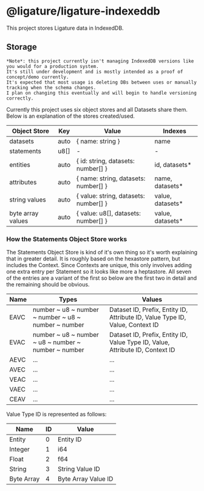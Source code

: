 # @ligature/ligature-indexeddb

This project stores Ligature data in IndexedDB.

## Storage

```
*Note*: this project currently isn't managing IndexedDB versions like you would for a production system.
It's still under development and is mostly intended as a proof of concept/demo currently.
It's expected that most usage is deleting DBs between uses or manually tracking when the schema changes.
I plan on changing this eventually and will begin to handle versioning correctly.
```

Currently this project uses six object stores and all Datasets share them.
Below is an explanation of the stores created/used.

| Object Store      | Key  | Value                                 | Indexes          |
| ----------------- | ---- | ------------------------------------- | ---------------- |
| datasets          | auto | { name: string }                      | name             |
| statements        | u8[] | -                                     | -                |
| entities          | auto | { id: string, datasets: number[] }    | id, datasets*    |
| attributes        | auto | { name: string, datasets: number[] }  | name, datasets*  |
| string values     | auto | { value: string, datasets: number[] } | value, datasets* |
| byte array values | auto | { value: u8[], datasets: number[] }   | value, datasets* |

### How the Statements Object Store works

The Statements Object Store is kind of it's own thing so it's worth explaining that in greater detail.
It is roughly based on the hexastore pattern, but includes the Context.
Since Contexts are unique, this only involves adding one extra entry per Statement so it looks like more a heptastore.
All seven of the entries are a variant of the first so below are the first two in detail and the remaining should be obvious.

| Name | Types                                                | Values                                                                           |
| ---- | ---------------------------------------------------- | -------------------------------------------------------------------------------- |
| EAVC | number ~ u8 ~ number ~ number ~ u8 ~ number ~ number | Dataset ID, Prefix, Entity ID, Attribute ID, Value Type ID, Value, Context ID    |
| EVAC | number ~ u8 ~ number ~ u8 ~ number ~ number ~ number | Dataset ID, Prefix, Entity ID, Value Type ID, Value, Attribute ID, Context ID    |
| AEVC | ...                                                  | ...                                                                              |
| AVEC | ...                                                  | ...                                                                              |
| VEAC | ...                                                  | ...                                                                              |
| VAEC | ...                                                  | ...                                                                              |
| CEAV | ...                                                  | ...                                                                              |

Value Type ID is represented as follows:

| Name       | ID | Value               |
| ---------- | -- | ------------------- |
| Entity     | 0  | Entity ID           |
| Integer    | 1  | i64                 |
| Float      | 2  | f64                 |
| String     | 3  | String Value ID     |
| Byte Array | 4  | Byte Array Value ID |
